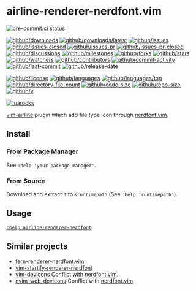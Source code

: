 # airline-renderer-nerdfont.vim

[![pre-commit.ci status](https://results.pre-commit.ci/badge/github/Freed-Wu/airline-renderer-nerdfont.vim/main.svg)](https://results.pre-commit.ci/latest/github/Freed-Wu/airline-renderer-nerdfont.vim/main)

[![github/downloads](https://shields.io/github/downloads/Freed-Wu/airline-renderer-nerdfont.vim/total)](https://github.com/Freed-Wu/airline-renderer-nerdfont.vim/releases)
[![github/downloads/latest](https://shields.io/github/downloads/Freed-Wu/airline-renderer-nerdfont.vim/latest/total)](https://github.com/Freed-Wu/airline-renderer-nerdfont.vim/releases/latest)
[![github/issues](https://shields.io/github/issues/Freed-Wu/airline-renderer-nerdfont.vim)](https://github.com/Freed-Wu/airline-renderer-nerdfont.vim/issues)
[![github/issues-closed](https://shields.io/github/issues-closed/Freed-Wu/airline-renderer-nerdfont.vim)](https://github.com/Freed-Wu/airline-renderer-nerdfont.vim/issues?q=is%3Aissue+is%3Aclosed)
[![github/issues-pr](https://shields.io/github/issues-pr/Freed-Wu/airline-renderer-nerdfont.vim)](https://github.com/Freed-Wu/airline-renderer-nerdfont.vim/pulls)
[![github/issues-pr-closed](https://shields.io/github/issues-pr-closed/Freed-Wu/airline-renderer-nerdfont.vim)](https://github.com/Freed-Wu/airline-renderer-nerdfont.vim/pulls?q=is%3Apr+is%3Aclosed)
[![github/discussions](https://shields.io/github/discussions/Freed-Wu/airline-renderer-nerdfont.vim)](https://github.com/Freed-Wu/airline-renderer-nerdfont.vim/discussions)
[![github/milestones](https://shields.io/github/milestones/all/Freed-Wu/airline-renderer-nerdfont.vim)](https://github.com/Freed-Wu/airline-renderer-nerdfont.vim/milestones)
[![github/forks](https://shields.io/github/forks/Freed-Wu/airline-renderer-nerdfont.vim)](https://github.com/Freed-Wu/airline-renderer-nerdfont.vim/network/members)
[![github/stars](https://shields.io/github/stars/Freed-Wu/airline-renderer-nerdfont.vim)](https://github.com/Freed-Wu/airline-renderer-nerdfont.vim/stargazers)
[![github/watchers](https://shields.io/github/watchers/Freed-Wu/airline-renderer-nerdfont.vim)](https://github.com/Freed-Wu/airline-renderer-nerdfont.vim/watchers)
[![github/contributors](https://shields.io/github/contributors/Freed-Wu/airline-renderer-nerdfont.vim)](https://github.com/Freed-Wu/airline-renderer-nerdfont.vim/graphs/contributors)
[![github/commit-activity](https://shields.io/github/commit-activity/w/Freed-Wu/airline-renderer-nerdfont.vim)](https://github.com/Freed-Wu/airline-renderer-nerdfont.vim/graphs/commit-activity)
[![github/last-commit](https://shields.io/github/last-commit/Freed-Wu/airline-renderer-nerdfont.vim)](https://github.com/Freed-Wu/airline-renderer-nerdfont.vim/commits)
[![github/release-date](https://shields.io/github/release-date/Freed-Wu/airline-renderer-nerdfont.vim)](https://github.com/Freed-Wu/airline-renderer-nerdfont.vim/releases/latest)

[![github/license](https://shields.io/github/license/Freed-Wu/airline-renderer-nerdfont.vim)](https://github.com/Freed-Wu/airline-renderer-nerdfont.vim/blob/main/LICENSE)
[![github/languages](https://shields.io/github/languages/count/Freed-Wu/airline-renderer-nerdfont.vim)](https://github.com/Freed-Wu/airline-renderer-nerdfont.vim)
[![github/languages/top](https://shields.io/github/languages/top/Freed-Wu/airline-renderer-nerdfont.vim)](https://github.com/Freed-Wu/airline-renderer-nerdfont.vim)
[![github/directory-file-count](https://shields.io/github/directory-file-count/Freed-Wu/airline-renderer-nerdfont.vim)](https://github.com/Freed-Wu/airline-renderer-nerdfont.vim)
[![github/code-size](https://shields.io/github/languages/code-size/Freed-Wu/airline-renderer-nerdfont.vim)](https://github.com/Freed-Wu/airline-renderer-nerdfont.vim)
[![github/repo-size](https://shields.io/github/repo-size/Freed-Wu/airline-renderer-nerdfont.vim)](https://github.com/Freed-Wu/airline-renderer-nerdfont.vim)
[![github/v](https://shields.io/github/v/release/Freed-Wu/airline-renderer-nerdfont.vim)](https://github.com/Freed-Wu/airline-renderer-nerdfont.vim)

[![luarocks](https://img.shields.io/luarocks/v/Freed-Wu/airline-renderer-nerdfont.vim)](https://luarocks.org/modules/Freed-Wu/airline-renderer-nerdfont.vim)

[vim-airline](https://github.com/vim-airline/vim-airline) plugin which add file
type icon through [nerdfont.vim](https://github.com/lambdalisue/nerdfont.vim).

## Install

### From Package Manager

See `:help 'your package manager'`.

### From Source

Download and extract it to `&runtimepath` (See `:help 'runtimepath'`).

## Usage

[`:help airline-renderer-nerdfont`](doc/airline-renderer-nerdfont.txt)

## Similar projects

- [fern-renderer-nerdfont.vim](https://github.com/lambdalisue/fern-renderer-nerdfont.vim)
- [vim-startify-renderer-nerdfont](https://github.com/csch0/vim-startify-renderer-nerdfont)
- [vim-devicons](https://github.com/ryanoasis/vim-devicons) Conflict with
  [nerdfont.vim](https://github.com/lambdalisue/nerdfont.vim).
- [nvim-web-devicons](https://github.com/nvim-tree/nvim-web-devicons) Conflict with
  [nerdfont.vim](https://github.com/lambdalisue/nerdfont.vim).
